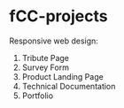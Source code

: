 # fCC-projects

Responsive web design:
1. Tribute Page
2. Survey Form
3. Product Landing Page
4. Technical Documentation
5. Portfolio
